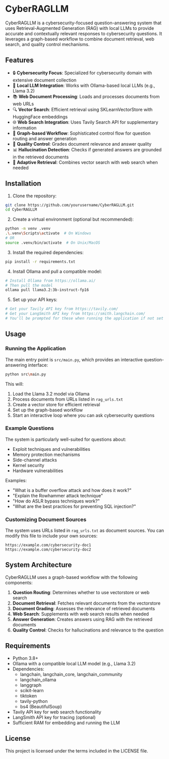 # CyberRAGLLM

CyberRAGLLM is a cybersecurity-focused question-answering system that uses Retrieval-Augmented Generation (RAG) with local LLMs to provide accurate and contextually relevant responses to cybersecurity questions. It leverages a graph-based workflow to combine document retrieval, web search, and quality control mechanisms.

## Features

- 🔒 **Cybersecurity Focus**: Specialized for cybersecurity domain with extensive document collection
- 🤖 **Local LLM Integration**: Works with Ollama-based local LLMs (e.g., Llama 3.2)
- 📚 **Web Document Processing**: Loads and processes documents from web URLs
- 🔍 **Vector Search**: Efficient retrieval using SKLearnVectorStore with HuggingFace embeddings
- 🌐 **Web Search Integration**: Uses Tavily Search API for supplementary information
- 🧠 **Graph-based Workflow**: Sophisticated control flow for question routing and answer generation
- 🧐 **Quality Control**: Grades document relevance and answer quality
- 📊 **Hallucination Detection**: Checks if generated answers are grounded in the retrieved documents
- 🔄 **Adaptive Retrieval**: Combines vector search with web search when needed

## Installation

1. Clone the repository:
```bash
git clone https://github.com/yourusername/CyberRAGLLM.git
cd CyberRAGLLM
```

2. Create a virtual environment (optional but recommended):
```bash
python -m venv .venv
.\.venv\Scripts\activate  # On Windows
# OR
source .venv/bin/activate  # On Unix/MacOS
```

3. Install the required dependencies:
```bash
pip install -r requirements.txt
```

4. Install Ollama and pull a compatible model:
```bash
# Install Ollama from https://ollama.ai/
# Then pull the model
ollama pull llama3.2:3b-instruct-fp16
```

5. Set up your API keys:
```bash
# Get your Tavily API key from https://tavily.com/
# Get your LangSmith API key from https://smith.langchain.com/
# You'll be prompted for these when running the application if not set as environment variables
```

## Usage

### Running the Application

The main entry point is `src/main.py`, which provides an interactive question-answering interface:

```bash
python src\main.py
```

This will:
1. Load the Llama 3.2 model via Ollama
2. Process documents from URLs listed in `rag_urls.txt`
3. Create a vector store for efficient retrieval
4. Set up the graph-based workflow
5. Start an interactive loop where you can ask cybersecurity questions

### Example Questions

The system is particularly well-suited for questions about:
- Exploit techniques and vulnerabilities
- Memory protection mechanisms
- Side-channel attacks
- Kernel security
- Hardware vulnerabilities

Examples:
- "What is a buffer overflow attack and how does it work?"
- "Explain the Rowhammer attack technique"
- "How do ASLR bypass techniques work?"
- "What are the best practices for preventing SQL injection?"

### Customizing Document Sources

The system uses URLs listed in `rag_urls.txt` as document sources. You can modify this file to include your own sources:

```
https://example.com/cybersecurity-doc1
https://example.com/cybersecurity-doc2
```

## System Architecture

CyberRAGLLM uses a graph-based workflow with the following components:

1. **Question Routing**: Determines whether to use vectorstore or web search
2. **Document Retrieval**: Fetches relevant documents from the vectorstore
3. **Document Grading**: Assesses the relevance of retrieved documents
4. **Web Search**: Supplements with web search results when needed
5. **Answer Generation**: Creates answers using RAG with the retrieved documents
6. **Quality Control**: Checks for hallucinations and relevance to the question

## Requirements

- Python 3.8+
- Ollama with a compatible local LLM model (e.g., Llama 3.2)
- Dependencies:
  - langchain, langchain_core, langchain_community
  - langchain_ollama
  - langgraph
  - scikit-learn
  - tiktoken
  - tavily-python
  - bs4 (BeautifulSoup)
- Tavily API key for web search functionality
- LangSmith API key for tracing (optional)
- Sufficient RAM for embedding and running the LLM

## License

This project is licensed under the terms included in the LICENSE file.
